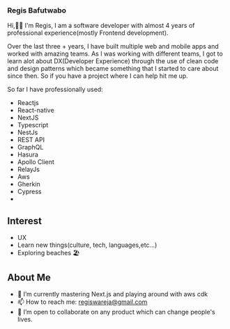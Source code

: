 ### Regis Bafutwabo

Hi,👋🏾 I'm Regis, I am a software developer with almost 4 years of professional experience(mostly Frontend development). 

Over the last three + years, I have built multiple web and mobile apps and worked with amazing teams. As I was working with different teams, I got to learn alot about DX(Developer Experience) through the use of clean code and design patterns which became something that I started to care about since then. So if you have a project where I can help hit me up.

So far I have professionally used:
- Reactjs
- React-native
- NextJS
- Typescript
- NestJs
- REST API
- GraphQL
- Hasura
- Apollo Client
- RelayJs
- Aws
- Gherkin
- Cypress
- 

## Interest
- UX
- Learn new things(culture, tech, languages,etc...)
- Exploring beaches 🏖


## About Me

- 🌱 I’m currently mastering Next.js and playing around with aws cdk
- 📫 How to reach me: regiswareja@gmail.com
- 👯 I’m open to collaborate on any product which can change people's lives.

<!--
**regisBafutwabo/regisbafutwabo** is a ✨ _special_ ✨ repository because its `README.md` (this file) appears on your GitHub profile.

Here are some ideas to get you started:

- 🔭 I’m currently working on ...
- 🌱 I’m currently learning ...
- 👯 I’m looking to collaborate on ...
- 🤔 I’m looking for help with ...
- 💬 Ask me about ...
- 📫 How to reach me: ...
- 😄 Pronouns: ...
- ⚡ Fun fact: ...
-->
